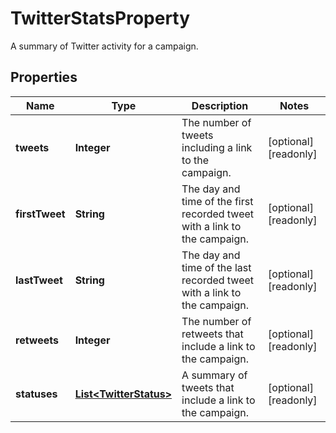 

# TwitterStatsProperty

A summary of Twitter activity for a campaign.

## Properties

| Name | Type | Description | Notes |
|------------ | ------------- | ------------- | -------------|
|**tweets** | **Integer** | The number of tweets including a link to the campaign. |  [optional] [readonly] |
|**firstTweet** | **String** | The day and time of the first recorded tweet with a link to the campaign. |  [optional] [readonly] |
|**lastTweet** | **String** | The day and time of the last recorded tweet with a link to the campaign. |  [optional] [readonly] |
|**retweets** | **Integer** | The number of retweets that include a link to the campaign. |  [optional] [readonly] |
|**statuses** | [**List&lt;TwitterStatus&gt;**](TwitterStatus.md) | A summary of tweets that include a link to the campaign. |  [optional] [readonly] |



